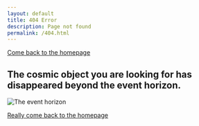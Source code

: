 ```yaml
---
layout: default
title: 404 Error
description: Page not found
permalink: /404.html
---
```


[Come back to the homepage](astley.md)

## The cosmic object you are looking for has disappeared beyond the event horizon.

![The event horizon](zurzgesagt.png "Designed by Kurzgesagt")

[Really come back to the homepage](index.md)
